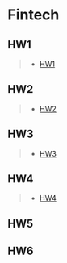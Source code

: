 # Fintech
## HW1  
> + [HW1](https://github.com/liuyiheng0113/Fintech/tree/main/HW1/cloud%20computing)
## HW2
> + [HW2](https://github.com/liuyiheng0113/Fintech/tree/main/HW2)  
## HW3 
> + [HW3](https://github.com/liuyiheng0113/Fintech/tree/main/HW3)
## HW4
> + [HW4](https://github.com/liuyiheng0113/Fintech/tree/main/HW4)
## HW5  
## HW6
